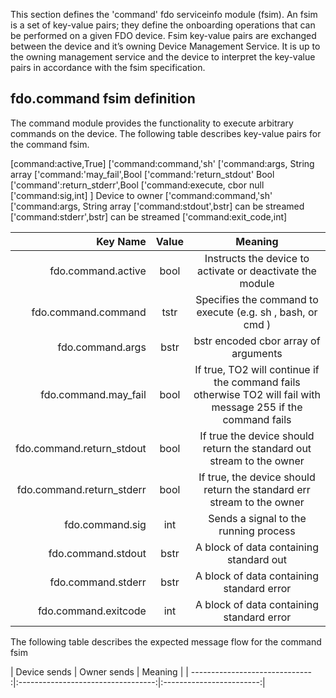 This section defines the 'command' fdo serviceinfo module (fsim). An fsim is a set of key-value pairs; they define the
onboarding operations that can be performed on a given FDO device. Fsim key-value pairs are exchanged between the device and it’s owning Device Management Service. It is up to the owning management service and the
device to interpret the key-value pairs in accordance with the fsim specification.

## fdo.command fsim definition
The command module provides the functionality to execute arbitrary commands on the device.
The following table describes key-value pairs for the command fsim.


[command:active,True]
['command:command,'sh'
['command:args, String array
['command:'may_fail',Bool
['command:'return_stdout' Bool
['command':return_stderr',Bool
['command:execute, cbor null
['command:sig,int]
]
Device to owner
['command:command,'sh'
['command:args, String array
['command:stdout',bstr]  can be streamed
['command:stderr',bstr]  can be streamed
['command:exit_code,int]


| Key Name                      | Value                      | Meaning   |
| ------------------------------:|:----------------------------------:|:------------------------:|
| fdo.command.active | bool | Instructs the device to activate or deactivate the module  | 
| fdo.command.command| tstr | Specifies the command to execute (e.g. sh , bash, or cmd )  | 
| fdo.command.args | bstr | bstr encoded cbor array of arguments   | 
| fdo.command.may_fail | bool | If true, TO2 will continue if the command fails otherwise TO2 will fail with message 255 if the command fails  | 
| fdo.command.return_stdout | bool | If true the device should return the standard out stream to the owner  | 
| fdo.command.return_stderr | bool | If true, the device should return the standard err stream to the owner  | 
| fdo.command.sig | int | Sends a signal to the running process  | 
| fdo.command.stdout | bstr | A block of data containing standard out | 
| fdo.command.stderr | bstr | A block of data containing standard error | 
| fdo.command.exitcode | int | A block of data containing standard error | 

The following table describes the expected message flow for the command fsim

| Device sends                    | Owner sends                     | Meaning   |
| ------------------------------ :|:----------------------------------:|:------------------------:|






